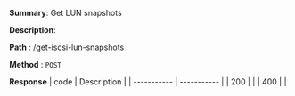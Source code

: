 **Summary**: Get LUN snapshots

**Description**:

**Path** : /get-iscsi-lun-snapshots

**Method** : `POST`

**Response**
| code      | Description |
| ----------- | ----------- |
|  200   |       |
|  400   |       |

